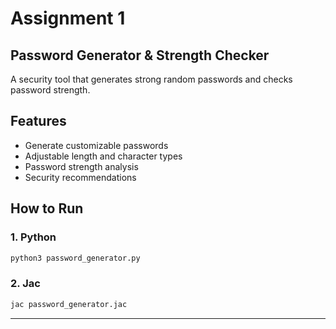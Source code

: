 # Assignment 1

## Password Generator & Strength Checker

A security tool that generates strong random passwords and checks password strength.

## Features

- Generate customizable passwords
- Adjustable length and character types
- Password strength analysis
- Security recommendations

## How to Run

### 1. Python

```bash
python3 password_generator.py
```

### 2. Jac

```bash
jac password_generator.jac
```
---